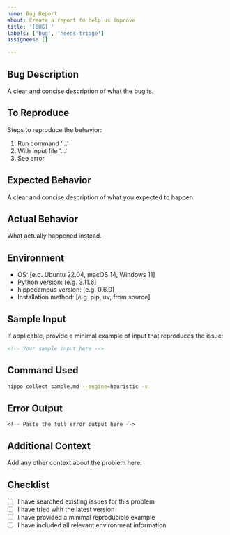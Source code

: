 ```yaml
---
name: Bug Report
about: Create a report to help us improve
title: '[BUG] '
labels: ['bug', 'needs-triage']
assignees: []

---
```


## Bug Description
A clear and concise description of what the bug is.

## To Reproduce
Steps to reproduce the behavior:
1. Run command '...'
2. With input file '...'
3. See error

## Expected Behavior
A clear and concise description of what you expected to happen.

## Actual Behavior
What actually happened instead.

## Environment
- OS: [e.g. Ubuntu 22.04, macOS 14, Windows 11]
- Python version: [e.g. 3.11.6]
- hippocampus version: [e.g. 0.6.0]
- Installation method: [e.g. pip, uv, from source]

## Sample Input
If applicable, provide a minimal example of input that reproduces the issue:

```markdown
<!-- Your sample input here -->
```

## Command Used
```bash
hippo collect sample.md --engine=heuristic -v
```

## Error Output
```
<!-- Paste the full error output here -->
```

## Additional Context
Add any other context about the problem here.

## Checklist
- [ ] I have searched existing issues for this problem
- [ ] I have tried with the latest version
- [ ] I have provided a minimal reproducible example
- [ ] I have included all relevant environment information